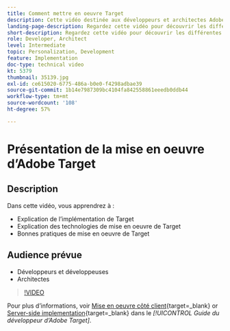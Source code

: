```yaml
---
title: Comment mettre en oeuvre Target
description: Cette vidéo destinée aux développeurs et architectes Adobe Target explique en détail la mise en œuvre de Target. Regardez cette vidéo pour découvrir les différentes technologies et utiliser les bonnes pratiques pour l’implémentation de Target.
landing-page-description: Regardez cette vidéo pour découvrir les différentes technologies et utiliser les bonnes pratiques pour l’implémentation de Target.
short-description: Regardez cette vidéo pour découvrir les différentes technologies et utiliser les bonnes pratiques pour l’implémentation de Target.
role: Developer, Architect
level: Intermediate
topic: Personalization, Development
feature: Implementation
doc-type: technical video
kt: 5379
thumbnail: 35139.jpg
exl-id: ce615020-6775-486a-b0e0-f4298adbae39
source-git-commit: 1b14e7987309bc4104fa842558861eeedb0ddb44
workflow-type: tm+mt
source-wordcount: '108'
ht-degree: 57%

---
```


# Présentation de la mise en oeuvre d’Adobe Target

## Description

Dans cette vidéo, vous apprendrez à :

* Explication de l’implémentation de Target
* Explication des technologies de mise en oeuvre de Target
* Bonnes pratiques de mise en oeuvre de Target

## Audience prévue

* Développeurs et développeuses
* Architectes

>[!VIDEO](https://video.tv.adobe.com/v/35139/?quality=12)

Pour plus d’informations, voir [Mise en oeuvre côté client](https://experienceleague.adobe.com/docs/target-dev/developer/client-side/overview.html){target=_blank} or [Server-side implementation](https://experienceleague.adobe.com/docs/target-dev/developer/server-side/server-side-overview.html?lang=fr){target=_blank} dans le *[!UICONTROL Guide du développeur d’Adobe Target]*.

